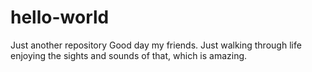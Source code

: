 # hello-world
Just another repository
Good day my friends.  Just walking through life enjoying the sights and sounds of that, which is amazing.
